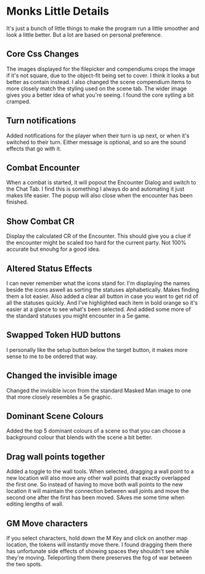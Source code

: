 # Monks Little Details
It's just a bunch of little things to make the program run a little smoother and look a little better.  But a lot are based on personal preference.

## Core Css Changes
The images displayed for the filepicker and compendiums crops the image if it's not square, due to the object-fit being set to cover.  I think it looks a but better as contain instead.  I also changed the scene compendium items to more closely match the styling used on the scene tab.  The wider image gives you a better idea of what you're seeing.  I found the core sytling a bit cramped.

## Turn notifications
Added notifications for the player when their turn is up next, or when it's switched to their turn.  Either message is optional, and so are the sound effects that go with it.

## Combat Encounter
When a combat is started, it will popout the Encounter Dialog and switch to the Chat Tab.  I find this is something I always do and automating it just makes life easier.  The popup will also close when the encounter has been finished.

## Show Combat CR
Display the calculated CR of the Encounter.  This should give you a clue if the encounter might be scaled too hard for the current party.  Not 100% accurate but enouhg for a good idea.

## Altered Status Effects
I can never remember what the icons stand for.  I'm displaying the names beside the icons aswell as sorting the statuses alphabetically.  Makes finding them a lot easier.  Also added a clear all button in case you want to get rid of all the statuses quickly.  And I've highlighted each item in bold orange so it's easier at a glance to see what's been selected.  And added some more of the standard statuses you might encounter in a 5e game.

## Swapped Token HUD buttons
I personally like the setup button below the target button, it makes more sense to me to be ordered that way.

## Changed the invisible image
Changed the invisible ivcon from the standard Masked Man image to one that more closely resembles a 5e graphic.

## Dominant Scene Colours
Added the top 5 dominant colours of a scene so that you can choose a background colour that blends with the scene a bit better.

## Drag wall points together
Added a toggle to the wall tools.  When selected, dragging a wall point to a new location will also move any other wall points that exactly overlapped the first one.  So instead of having to move both wall points to the new location it will maintain the connection between wall joints and move the second one after the first has been moved.  SAves me some time when editing lengths of wall.

## GM Move characters
If you select characters, hold down the M Key and click on another map location, the tokens will instantly move there.  I found dragging them there has unfortunate side effects of showing spaces they shouldn't see while they're moving.  Teleporting them there preserves the fog of war between the two spots.

